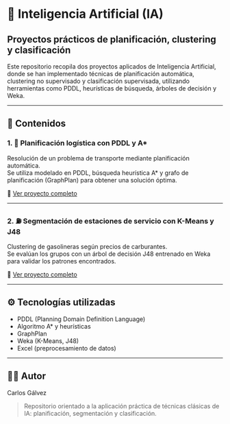 # 🤖 Inteligencia Artificial (IA)  
## Proyectos prácticos de planificación, clustering y clasificación

Este repositorio recopila dos proyectos aplicados de Inteligencia Artificial, donde se han implementado técnicas de planificación automática, clustering no supervisado y clasificación supervisada, utilizando herramientas como PDDL, heurísticas de búsqueda, árboles de decisión y Weka.

---

## 📁 Contenidos

### 1. 🚚 Planificación logística con PDDL y A*  
Resolución de un problema de transporte mediante planificación automática.  
Se utiliza modelado en PDDL, búsqueda heurística A* y grafo de planificación (GraphPlan) para obtener una solución óptima.

🔗 [Ver proyecto completo](https://github.com/panzzett/Inteligencia_Artificial_ING/blob/main/1_README.md)

---

### 2. ⛽ Segmentación de estaciones de servicio con K-Means y J48  
Clustering de gasolineras según precios de carburantes.  
Se evalúan los grupos con un árbol de decisión J48 entrenado en Weka para validar los patrones encontrados.

🔗 [Ver proyecto completo](https://github.com/panzzett/Inteligencia_Artificial_ING/blob/main/2_README.md)

---

## ⚙️ Tecnologías utilizadas

- PDDL (Planning Domain Definition Language)  
- Algoritmo A* y heurísticas  
- GraphPlan  
- Weka (K-Means, J48)  
- Excel (preprocesamiento de datos)

---

## 🧑‍💻 Autor

Carlos Gálvez  
> Repositorio orientado a la aplicación práctica de técnicas clásicas de IA: planificación, segmentación y clasificación.
